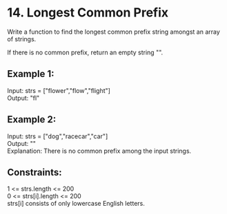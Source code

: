 # 14. Longest Common Prefix

Write a function to find the longest common prefix string amongst an array of strings. </br>

If there is no common prefix, return an empty string "". </br>

## Example 1:

Input: strs = ["flower","flow","flight"] </br>
Output: "fl" </br>

## Example 2:

Input: strs = ["dog","racecar","car"] </br>
Output: "" </br>
Explanation: There is no common prefix among the input strings. </br>

## Constraints:

1 <= strs.length <= 200 </br>
0 <= strs[i].length <= 200 </br>
strs[i] consists of only lowercase English letters. </br>
